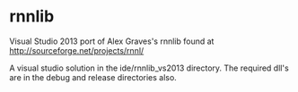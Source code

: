 rnnlib
======

Visual Studio 2013 port of Alex Graves's rnnlib found at http://sourceforge.net/projects/rnnl/

A visual studio solution in the ide/rnnlib_vs2013 directory. The required dll's are in the debug and release directories also.
